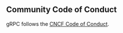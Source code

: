 ## Community Code of Conduct

gRPC follows the [CNCF Code of Conduct](https://github.com/cncf/foundation/blob/main/code-of-conduct.md).

